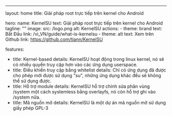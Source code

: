---
layout: home
title: Giải pháp root trực tiếp trên kernel cho Android

hero:
  name: KernelSU
  text:  Giải pháp root trực tiếp trên kernel cho Android
  tagline: ""
  image:
    src: /logo.png
    alt: KernelSU
  actions:
    - theme: brand
      text: Bắt Đầu
      link: /vi_VN/guide/what-is-kernelsu
    - theme: alt
      text: Xem trên Github
      link: https://github.com/tiann/KernelSU

features:
  - title: Kernel-based
    details: KernelSU hoạt động trong linux kernel, nó sẽ có nhiều quyền truy cập hơn vào các ứng dụng userspace.
  - title: Điều khiển truy cập bằng whitelist
    details: Chỉ có ứng dụng đã được cho phép mới được sử dụng "su", những ứng dụng khác đều sẽ không thể sử dụng được.
  - title: Hỗ trợ module
    details: KernelSU hỗ trợ chỉnh sửa phân vùng /system một cách systemless bằng overlayfs, nó còn hỗ trợ ghi vào /system nữa.
  - title: Mã nguồn mở
    details: KernelSU là một dự án mã nguồn mở sử dụng giấy phép GPL-3

